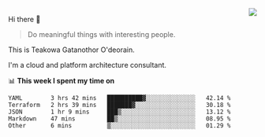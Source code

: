 <img align="right" src="https://github-readme-stats.vercel.app/api?username=Teakowa&show_icons=true&icon_color=2f80ed&text_color=718096&bg_color=ffffff&hide_title=true" />

Hi there 👋

> Do meaningful things with interesting people.

This is Teakowa Gatanothor O'deorain.

I'm a cloud and platform architecture consultant.

📊 **This week I spent my time on**
<!--START_SECTION:waka-->
```text
YAML        3 hrs 42 mins   ██████████▓░░░░░░░░░░░░░░   42.14 % 
Terraform   2 hrs 39 mins   ███████▓░░░░░░░░░░░░░░░░░   30.18 % 
JSON        1 hr 9 mins     ███▒░░░░░░░░░░░░░░░░░░░░░   13.12 % 
Markdown    47 mins         ██▒░░░░░░░░░░░░░░░░░░░░░░   08.95 % 
Other       6 mins          ▒░░░░░░░░░░░░░░░░░░░░░░░░   01.29 % 
```
<!--END_SECTION:waka-->
